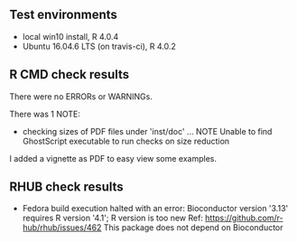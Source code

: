 ## Test environments
* local win10 install, R 4.0.4
* Ubuntu 16.04.6 LTS (on travis-ci), R 4.0.2

## R CMD check results
There were no ERRORs or WARNINGs.

There was 1 NOTE:

* checking sizes of PDF files under 'inst/doc' ... NOTE
  Unable to find GhostScript executable to run checks on size reduction

I added a vignette as PDF to easy view some examples.

## RHUB check results
* Fedora build execution halted with an error: 
  Bioconductor version '3.13' requires R version '4.1'; R version is too new
  Ref: https://github.com/r-hub/rhub/issues/462
  This package does not depend on Bioconductor
